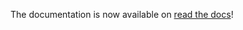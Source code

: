 The documentation is now available on [read the docs](https://npf.readthedocs.io/en/latest/repos.html)!
